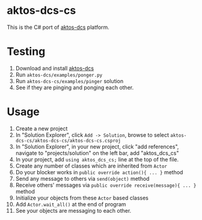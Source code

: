 # aktos-dcs-cs

This is the C# port of [aktos-dcs](https://github.com/ceremcem/aktos-dcs) platform. 

# Testing 

1. Download and install [aktos-dcs](https://github.com/ceremcem/aktos-dcs)
2. Run `aktos-dcs/examples/ponger.py`
3. Run `aktos-dcs-cs/examples/pinger` solution
4. See if they are pinging and ponging each other. 

# Usage

1. Create a new project 
2. In "Solution Explorer", click `Add -> Solution`, browse to select `aktos-dcs-cs/aktos-dcs-cs/aktos-dcs-cs.csproj`
3. In "Solution Explorer", in your new project, click "add references", navigate to "projects/solution" on the left bar, add "aktos_dcs_cs"
4. In your project, add `using aktos_dcs_cs;` line at the top of the file. 
5. Create any number of classes which are inherited from `Actor`
6. Do your blocker works in `public override action(){ ... }` method
7. Send any message to others via `send(object)` method
8. Receive others' messages via `public override receive(message){ ... }` method
9. Initialize your objects from these `Actor` based classes
10. Add `Actor.wait_all()` at the end of program
11. See your objects are messaging to each other. 
